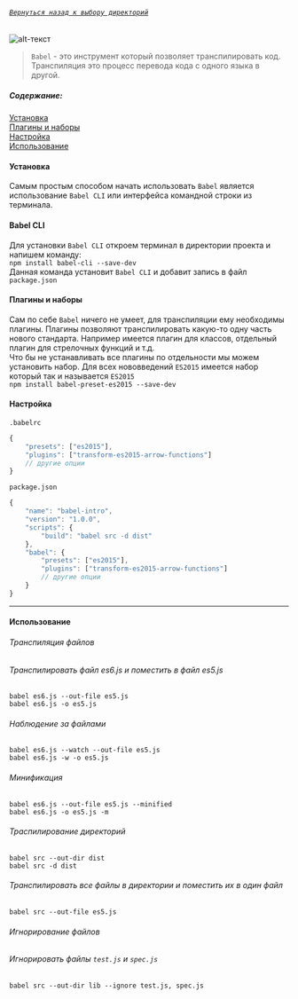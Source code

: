 ###### [`Вернуться назад к выбору директорий`](https://github.com/serg-gavel/my-notes)
![alt-текст](https://github.com/serg-gavel/my-notes/blob/master/babel/babel.jpg "babel.jpg")
>`Babel` - это инструмент который позволяет транспилировать код.  
Транспиляция это процесс перевода кода с одного языка в другой.
##### Содержание:    
[Установка](#install)  
[Плагины и наборы](#plugins)  
[Настройка](#settings)  
[Использование](#use)  

<a name="install"><h4>Установка</h4></a>

Самым простым способом начать использовать `Babel` является использование `Babel CLI` или интерфейса командной строки из терминала.

#### Babel CLI
Для установки `Babel CLI` откроем терминал в директории проекта и напишем команду:  
`npm install babel-cli --save-dev`  
Данная команда установит `Babel CLI` и добавит запись в файл `package.json`

<a name="plugins"><h4>Плагины и наборы</h4></a>

Сам по себе `Babel` ничего не умеет, для транспиляции ему необходимы плагины. Плагины позволяют транспилировать какую-то 
одну часть нового стандарта. Например имеется плагин для классов, отдельный плагин для стрелочных функций и т.д.  
Что бы не устанавливать все плагины по отдельности мы можем установить набор. Для всех нововведений `ES2015` имеется набор который
так и называется `ES2015`  
`npm install babel-preset-es2015 --save-dev`

<a name="settings"><h4>Настройка</h4></a>
`.babelrc`

```js
{
    "presets": ["es2015"],
    "plugins": ["transform-es2015-arrow-functions"]
    // другие опции
}
```

`package.json`
```js
{
    "name": "babel-intro",
    "version": "1.0.0",
    "scripts": {
        "build": "babel src -d dist"
    },
    "babel": {
        "presets": ["es2015"],
        "plugins": ["transform-es2015-arrow-functions"]
        // другие опции
    }
}
```
___
<a name="use"><h4>Использование</h4></a> 
###### Транспиляция файлов
###### *Транспилировать файл* es6.js и поместить в файл es5.js
`babel es6.js --out-file es5.js`  
`babel es6.js -o es5.js`
###### Наблюдение за файлами
`babel es6.js --watch --out-file es5.js`  
`babel es6.js -w -o es5.js`
###### Минификация
`babel es6.js --out-file es5.js --minified`  
`babel es6.js -o es5.js -m`
###### Траспилирование директорий
`babel src --out-dir dist`  
`babel src -d dist`
###### Транспилировать все файлы в директории и поместить их в один файл
`babel src --out-file es5.js`  
###### Игнорирование файлов
###### *Игнорировать файлы* `test.js` и `spec.js`  
`babel src --out-dir lib --ignore test.js, spec.js`
